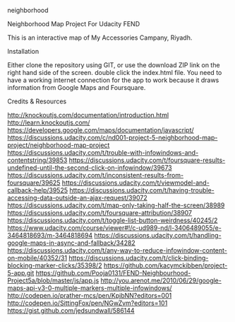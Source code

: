 neighborhood

Neighborhood Map Project For Udacity FEND

This is an interactive map of My Accessories Campany,	Riyadh.

Installation

Either clone the repository using GIT, or use the download ZIP link on the right hand side of the screen.  double click the index.html file. You need to have a working internet connection for the app to work because it draws information from Google Maps and Foursquare.

Credits & Resources

http://knockoutjs.com/documentation/introduction.html
http://learn.knockoutjs.com/
https://developers.google.com/maps/documentation/javascript/
https://discussions.udacity.com/c/nd001-project-5-neighborhood-map-project/neighborhood-map-project
https://discussions.udacity.com/t/trouble-with-infowindows-and-contentstring/39853
https://discussions.udacity.com/t/foursquare-results-undefined-until-the-second-click-on-infowindow/39673
https://discussions.udacity.com/t/inconsistent-results-from-foursquare/39625
https://discussions.udacity.com/t/viewmodel-and-callback-help/39525
https://discussions.udacity.com/t/having-trouble-accessing-data-outside-an-ajax-request/39072
https://discussions.udacity.com/t/map-only-taking-half-the-screen/38989
https://discussions.udacity.com/t/foursquare-attribution/38907
https://discussions.udacity.com/t/toggle-list-button-weirdness/40245/2
https://www.udacity.com/course/viewer#!/c-ud989-nd/l-3406489055/e-3464818693/m-3464818694
https://discussions.udacity.com/t/handling-google-maps-in-async-and-fallback/34282
https://discussions.udacity.com/t/any-way-to-reduce-infowindow-content-on-mobile/40352/31
https://discussions.udacity.com/t/click-binding-blocking-marker-clicks/35398/2
https://github.com/kacymckibben/project-5-app.git
https://github.com/Pooja0131/FEND-Neighbourhood-Project5a/blob/master/js/app.js
http://you.arenot.me/2010/06/29/google-maps-api-v3-0-multiple-markers-multiple-infowindows/
http://codepen.io/prather-mcs/pen/KpjbNN?editors=001
http://codepen.io/SittingFox/pen/NGwZvm?editors=101
https://gist.github.com/jedsundwall/586144